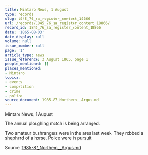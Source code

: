 ```yaml
---
title: Mintaro News, 1 August
type: records
slug: 1845_76_sa_register_content_18866
url: /records/1845_76_sa_register_content_18866/
record_id: 1845_76_sa_register_content_18866
date: '1865-08-03'
date_display: null
volume: null
issue_number: null
page: '1'
article_type: news
issue_reference: 3 August 1865, page 1
people_mentioned: []
places_mentioned:
- Mintaro
topics:
- events
- competition
- crime
- police
source_document: 1985-87_Northern__Argus.md
---
```


Mintaro News, 1 August

The annual ploughing match is being arranged.

Two amateur bushrangers were in the area last week.  They robbed a shepherd of a horse.  Police were in pursuit.


Source: [1985-87_Northern__Argus.md](/downloads/markdown/1985-87_Northern__Argus.md)
